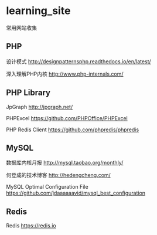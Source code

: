 # learning_site
常用网站收集

## PHP
设计模式 http://designpatternsphp.readthedocs.io/en/latest/

深入理解PHP内核 http://www.php-internals.com/

## PHP Library
JpGraph http://jpgraph.net/

PHPExcel https://github.com/PHPOffice/PHPExcel

PHP Redis Client https://github.com/phpredis/phpredis

## MySQL
  数据库内核月报 http://mysql.taobao.org/monthly/
  
  何登成的技术博客 http://hedengcheng.com/
  
  MySQL Optimal Configuration File https://github.com/jdaaaaaavid/mysql_best_configuration
  
## Redis

  Redis https://redis.io
  
